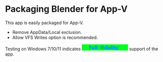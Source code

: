 # Packaging Blender for App-V

This app is easily packaged for App-V.

* Remove AppData/Local exclusion.
* Allow VFS Writes option is recommended.

Testing on Windows 7/10/11 indicates [<img src="/media/CatFullFidelity.png" alt="Full Fidelity" />](/media/CatFullFidelity.png) support of the app.